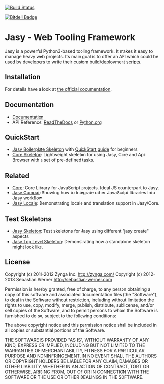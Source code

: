 [![Build Status](https://secure.travis-ci.org/sebastian-software/jasy.png)](http://travis-ci.org/sebastian-software/jasy)

[![Bitdeli Badge](https://d2weczhvl823v0.cloudfront.net/sebastian-software/jasy/trend.png)](https://bitdeli.com/free "Bitdeli Badge")


Jasy - Web Tooling Framework
============================

Jasy is a powerful Python3-based tooling framework. It makes it 
easy to manage heavy web projects. Its main goal is to offer 
an API which could be used by developers to write their custom 
build/deployment scripts.


## Installation

For details have a look at [the official documentation](https://github.com/sebastian-software/jasy/wiki).

## Documentation

* [Documentation](http://github.com/sebastian-software/jasy/wiki)
* API Reference: [ReadTheDocs](https://readthedocs.org/projects/jasy/) or [Python.org](http://packages.python.org/jasy/)

## QuickStart

* [Jasy Boilerplate Skeleton](https://github.com/sebastian-software/jasy-html5-boilerplate) with [QuickStart guide](https://github.com/zynga/jasy-html5-boilerplate/wiki/QuickStart) for beginners
* [Core Skeleton](https://github.com/sebastian-software/core): Lightweight skeleton for using Jasy, Core and Api Browser with a set of pre-defined tasks.

## Related

* [Core](http://github.com/sebastian-software/core): Core Library for JavaScript projects. Ideal JS counterpart to Jasy.
* [Jasy Compat](http://github.com/sebastian-software/jasy-compat): Showing how to integrate other JavaScript libraries into Jasy workflow
* [Jasy Locale](https://github.com/sebastian-software/jasy-locale): Demonstrating locale and translation support in Jasy/Core.
 
## Test Skeletons

* [Jasy Skeleton](http://github.com/sebastian-software/jasy-skeleton): Test skeletons for Jasy using different "jasy create" aspects
* [Jasy Top Level Skeleton](https://github.com/sebastian-software/jasy-toplevelskeleton): Demonstrating how a standalone skeleton might look like.

## License

Copyright (c) 2011-2012 Zynga Inc. http://zynga.com/
Copyright (c) 2012-2013 Sebastian Werner http://sebastian-werner.com

Permission is hereby granted, free of charge, to any person obtaining
a copy of this software and associated documentation files (the
"Software"), to deal in the Software without restriction, including
without limitation the rights to use, copy, modify, merge, publish,
distribute, sublicense, and/or sell copies of the Software, and to
permit persons to whom the Software is furnished to do so, subject to
the following conditions:

The above copyright notice and this permission notice shall be
included in all copies or substantial portions of the Software.

THE SOFTWARE IS PROVIDED "AS IS", WITHOUT WARRANTY OF ANY KIND,
EXPRESS OR IMPLIED, INCLUDING BUT NOT LIMITED TO THE WARRANTIES OF
MERCHANTABILITY, FITNESS FOR A PARTICULAR PURPOSE AND
NONINFRINGEMENT. IN NO EVENT SHALL THE AUTHORS OR COPYRIGHT HOLDERS BE
LIABLE FOR ANY CLAIM, DAMAGES OR OTHER LIABILITY, WHETHER IN AN ACTION
OF CONTRACT, TORT OR OTHERWISE, ARISING FROM, OUT OF OR IN CONNECTION
WITH THE SOFTWARE OR THE USE OR OTHER DEALINGS IN THE SOFTWARE.
